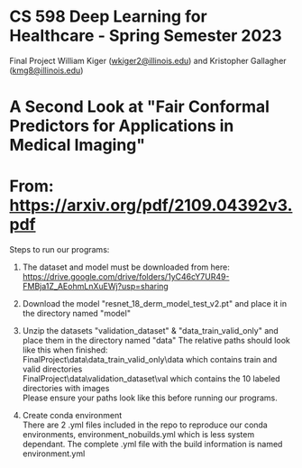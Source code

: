 # CS 598 Deep Learning for Healthcare - Spring Semester 2023
Final Project William Kiger (wkiger2@illinois.edu) and Kristopher Gallagher (kmg8@illinois.edu)

# A Second Look at "Fair Conformal Predictors for Applications in Medical Imaging" 
# From: https://arxiv.org/pdf/2109.04392v3.pdf
Steps to run our programs: 
1) The dataset and model must be downloaded from here: https://drive.google.com/drive/folders/1yC46cY7UR49-FMBja1Z_AEohmLnXuEWj?usp=sharing
2) Download the model "resnet_18_derm_model_test_v2.pt" and place it in the directory named "model"
3) Unzip the datasets "validation_dataset" & "data_train_valid_only" and place them in the directory named "data"
 The relative paths should look like this when finished: <br /> 
 FinalProject\data\data_train_valid_only\data which contains train and valid directories <br /> 
 FinalProject\data\validation_dataset\val which contains the 10 labeled directories with images <br /> 
 Please ensure your paths look like this before running our programs. <br /> 

4) Create conda environment <br /> 
There are 2 .yml files included in the repo to reproduce our conda environments, environment_nobuilds.yml which is less system dependant.  The complete .yml file with the build information is named environment.yml
